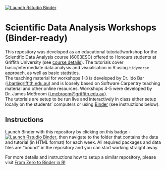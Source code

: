 
<!-- badges: start -->

[![Launch Rstudio
Binder](http://mybinder.org/badge_logo.svg)](https://mybinder.org/v2/gh/IdoBar/6003ESC_workshops_binder/T1_2023?urlpath=rstudio)
<!-- badges: end -->

# Scientific Data Analysis Workshops (Binder-ready)

This repository was developed as an educational tutorial/workshop for
the Scientific Data Analysis course (6003ESC) offered to Honours
students at Griffith University (see [course
details](https://www.griffith.edu.au/study/courses/scientific-data-analysis-6003ESC)).
The tutorials cover basic/intermediate data analysis and visualisation
in R using `tidyverse` approach, as well as basic statistics.  
The teaching material for workshops 1-3 is developed by Dr. Ido Bar
(<i.bar@griffith.edu.au>) and is loosely based on Software Carpentry
teaching material and other online resources. Workshops 4-5 were
developed by Dr. James McBroom (<j.mcbroom@griffith.edu.au>).  
The tutorials are setup to be run live and interactively in class either
setup locally on the students’ computers or using
[Binder](https://mybinder.org/) (see instructions below).

## Instructions

Launch Binder with this repository by clicking on this badge - [![Launch
Rstudio
Binder](http://mybinder.org/badge_logo.svg)](https://mybinder.org/v2/gh/IdoBar/6003ESC_workshops_binder/T1_2023?urlpath=rstudio),
then navigate to the folder that contains the data and tutorial (in HTML
format) for each week. All required packages and data files are “bound”
in the repository and you can start working straight away.

For more details and instructions how to setup a similar repository,
please visit [From Zero to Binder in
R!](https://github.com/alan-turing-institute/the-turing-way/blob/master/workshops/boost-research-reproducibility-binder/workshop-presentations/zero-to-binder-r.md)
